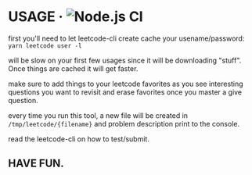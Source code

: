 # USAGE &middot; ![Node.js CI](https://github.com/davidsu/leetcodeFavorites/workflows/Node.js%20CI/badge.svg?branch=master)

first you'll need to let leetcode-cli create cache your usename/password: `yarn leetcode user -l`

will be slow on your first few usages since it will be downloading "stuff". Once things are cached it will get faster.

make sure to add things to your leetcode favorites as you see interesting questions you want to revisit and erase favorites once you master a give question.

every time you run this tool, a new file will be created in `/tmp/leetcode/{filename}` and problem description print to the console.

read the leetcode-cli on how to test/submit.

## HAVE FUN.
